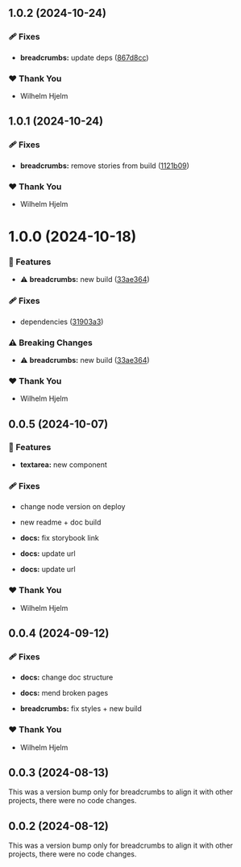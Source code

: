 ## 1.0.2 (2024-10-24)

### 🩹 Fixes

- **breadcrumbs:** update deps ([867d8cc](https://github.com/migrationsverket/midas/commit/867d8cc))

### ❤️  Thank You

- Wilhelm Hjelm

## 1.0.1 (2024-10-24)

### 🩹 Fixes

- **breadcrumbs:** remove stories from build ([1121b09](https://github.com/migrationsverket/midas/commit/1121b09))

### ❤️  Thank You

- Wilhelm Hjelm

# 1.0.0 (2024-10-18)

### 🚀 Features

- ⚠️  **breadcrumbs:** new build ([33ae364](https://github.com/migrationsverket/midas/commit/33ae364))

### 🩹 Fixes

- dependencies ([31903a3](https://github.com/migrationsverket/midas/commit/31903a3))

### ⚠️  Breaking Changes

- ⚠️  **breadcrumbs:** new build ([33ae364](https://github.com/migrationsverket/midas/commit/33ae364))

### ❤️  Thank You

- Wilhelm Hjelm

## 0.0.5 (2024-10-07)


### 🚀 Features

- **textarea:** new component


### 🩹 Fixes

- change node version on deploy

- new readme + doc build

- **docs:** fix storybook link

- **docs:** update url

- **docs:** update url


### ❤️  Thank You

- Wilhelm Hjelm

## 0.0.4 (2024-09-12)


### 🩹 Fixes

- **docs:** change doc structure

- **docs:** mend broken pages

- **breadcrumbs:** fix styles + new build


### ❤️  Thank You

- Wilhelm Hjelm

## 0.0.3 (2024-08-13)

This was a version bump only for breadcrumbs to align it with other projects, there were no code changes.

## 0.0.2 (2024-08-12)

This was a version bump only for breadcrumbs to align it with other projects, there were no code changes.